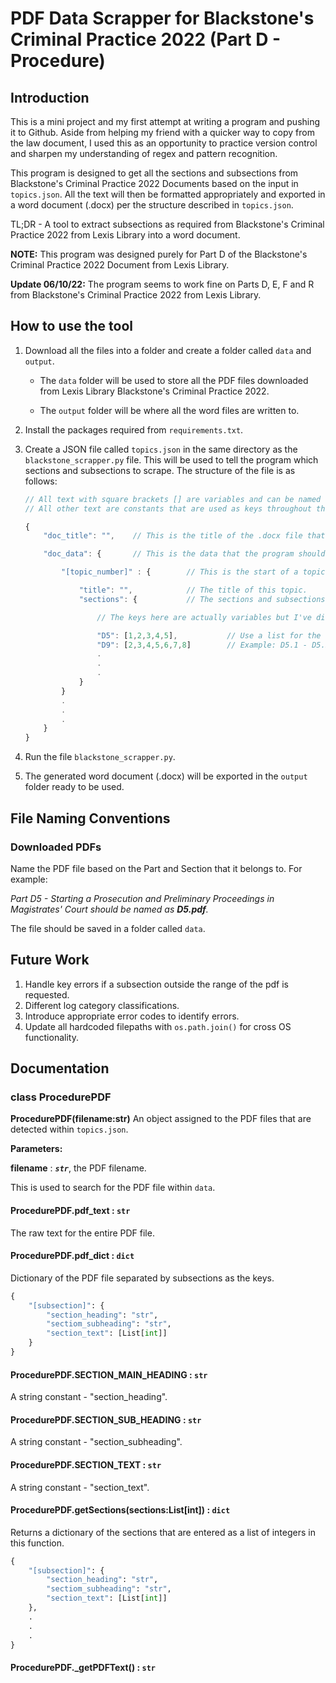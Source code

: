 # PDF Data Scrapper for Blackstone's Criminal Practice 2022 (Part D - Procedure)

## Introduction

This is a mini project and my first attempt at writing a program and pushing it to Github. Aside from helping my friend with a quicker way to copy from the law document, I used this as an opportunity to practice version control and sharpen my understanding of regex and pattern recognition.

This program is designed to get all the sections and subsections from Blackstone's Criminal Practice 2022 Documents based on the input in `topics.json`. All the text will then be formatted appropriately and exported in a word document (.docx) per the structure described in `topics.json`.

TL;DR - A tool to extract subsections as required from Blackstone's Criminal Practice 2022 from Lexis Library into a word document.

**NOTE:** This program was designed purely for Part D of the Blackstone's Criminal Practice 2022 Document from Lexis Library. 

**Update 06/10/22:** The program seems to work fine on Parts D, E, F and R from Blackstone's Criminal Practice 2022 from Lexis Library.

## How to use the tool

1. Download all the files into a folder and create a folder called `data` and `output`.

    * The `data` folder will be used to store all the PDF files downloaded from Lexis Library Blackstone's Criminal Practice 2022.

    * The `output` folder will be where all the word files are written to.

2. Install the packages required from `requirements.txt`.

3. Create a JSON file called `topics.json` in the same directory as the `blackstone_scrapper.py` file. This will be used to tell the program which sections and subsections to scrape. The structure of the file is as follows:

    ```js
    // All text with square brackets [] are variables and can be named according to preference.
    // All other text are constants that are used as keys throughout the program.

    {
        "doc_title": "",    // This is the title of the .docx file that will be created.

        "doc_data": {       // This is the data that the program should look for.

            "[topic_number]" : {        // This is the start of a topic. There can be as many topics as you want within this JSON file.

                "title": "",            // The title of this topic.
                "sections": {           // The sections and subsections that the progrma should look for

                    // The keys here are actually variables but I've displayed them as text as an example situation.

                    "D5": [1,2,3,4,5],           // Use a list for the subsections within that particular section 
                    "D9": [2,3,4,5,6,7,8]        // Example: D5.1 - D5.5 and D9.2 - D9.8
                    .
                    .
                    .
                }
            }
            .
            .
            .
        }
    }
    ```

4. Run the file `blackstone_scrapper.py`.

5. The generated word document (.docx) will be exported in the `output` folder ready to be used.

## File Naming Conventions

### Downloaded PDFs

Name the PDF file based on the Part and Section that it belongs to. For example:

*Part D5 - Starting a Prosecution and Preliminary Proceedings in Magistrates' Court should be named as **D5.pdf**.*

The file should be saved in a folder called `data`.

## Future Work

1. Handle key errors if a subsection outside the range of the pdf is requested.
2. Different log category classifications.
3. Introduce appropriate error codes to identify errors.
4. Update all hardcoded filepaths with `os.path.join()` for cross OS functionality.

## Documentation

### class ProcedurePDF
**ProcedurePDF(filename:str)**
An object assigned to the PDF files that are detected within `topics.json`.

**Parameters:**     

**filename** : ***`str`***, the PDF filename.

This is used to search for the PDF file within `data`.


#### ProcedurePDF.pdf_text : `str`
The raw text for the entire PDF file.


#### ProcedurePDF.pdf_dict : `dict`
Dictionary of the PDF file separated by subsections as the keys.

```py
{
    "[subsection]": {
        "section_heading": "str",
        "sectiom_subheading": "str",
        "section_text": [List[int]]
    }
}
```


#### ProcedurePDF.SECTION_MAIN_HEADING : `str`
A string constant - "section_heading".


#### ProcedurePDF.SECTION_SUB_HEADING : `str`
A string constant - "section_subheading".


#### ProcedurePDF.SECTION_TEXT : `str`
A string constant - "section_text".


#### ProcedurePDF.getSections(sections:List[int]) : `dict`
Returns a dictionary of the sections that are entered as a list of integers in this function.

```py
{
    "[subsection]": {
        "section_heading": "str",
        "sectiom_subheading": "str",
        "section_text": [List[int]]
    },
    .
    .
    .
}
```


#### ProcedurePDF._getPDFText() : `str`
